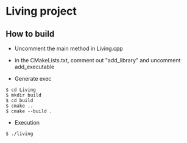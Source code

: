 # Living project

## How to build

- Uncomment the main method in Living.cpp

- in the CMakeLists.txt, comment out "add_library" and uncomment add_executable

- Generate exec 
```
$ cd Living
$ mkdir build
$ cd build
$ cmake ..
$ cmake --build .
```

- Execution
```
$ ./living
```
